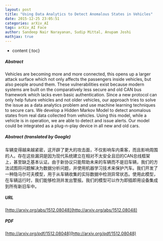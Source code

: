 ```yaml
---
layout: post
title: "Using Data Analytics to Detect Anomalous States in Vehicles"
date: 2015-12-25 23:05:51
categories: arXiv_AI
tags: arXiv_AI Face
author: Sandeep Nair Narayanan, Sudip Mittal, Anupam Joshi
mathjax: true
---
```


* content
{:toc}

##### Abstract
Vehicles are becoming more and more connected, this opens up a larger attack surface which not only affects the passengers inside vehicles, but also people around them. These vulnerabilities exist because modern systems are built on the comparatively less secure and old CAN bus framework which lacks even basic authentication. Since a new protocol can only help future vehicles and not older vehicles, our approach tries to solve the issue as a data analytics problem and use machine learning techniques to secure cars. We develop a Hidden Markov Model to detect anomalous states from real data collected from vehicles. Using this model, while a vehicle is in operation, we are able to detect and issue alerts. Our model could be integrated as a plug-n-play device in all new and old cars.

##### Abstract (translated by Google)
车辆变得越来越紧密，这开辟了更大的攻击面，不仅影响车内乘客，而且影响周围的人。存在这些漏洞是因为现代系统建立在相对不太安全且旧的CAN总线框架上，甚至缺乏基本认证。由于新协议只能帮助未来的车辆而不是旧车辆，我们的方法试图将问题解决为数据分析问题，并使用机器学习技术来保护汽车。我们开发了一种隐马尔可夫模型，用于从车辆收集的实际数据中检测异常状态。使用此模型，在车辆运行时，我们能够检测并发出警报。我们的模型可以作为即插即用设备集成到所有新旧车中。

##### URL
[http://arxiv.org/abs/1512.08048](http://arxiv.org/abs/1512.08048)

##### PDF
[http://arxiv.org/pdf/1512.08048](http://arxiv.org/pdf/1512.08048)

